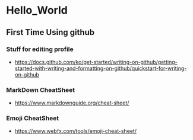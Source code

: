 # Hello_World
## First Time Using github

### Stuff for editing profile
- https://docs.github.com/ko/get-started/writing-on-github/getting-started-with-writing-and-formatting-on-github/quickstart-for-writing-on-github
### MarkDown CheatSheet
- https://www.markdownguide.org/cheat-sheet/
### Emoji CheatSheet
- https://www.webfx.com/tools/emoji-cheat-sheet/
